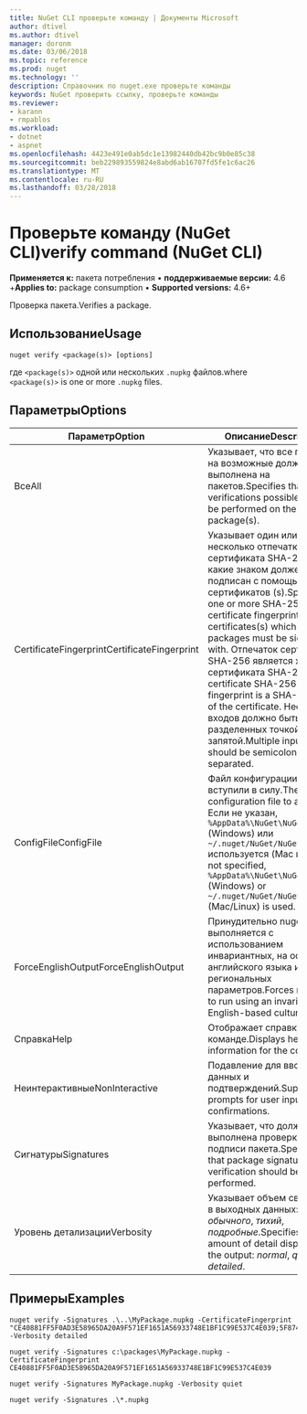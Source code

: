 ```yaml
---
title: NuGet CLI проверьте команду | Документы Microsoft
author: dtivel
ms.author: dtivel
manager: doronm
ms.date: 03/06/2018
ms.topic: reference
ms.prod: nuget
ms.technology: ''
description: Справочник по nuget.exe проверьте команды
keywords: NuGet проверить ссылку, проверьте команды
ms.reviewer:
- karann
- rmpablos
ms.workload:
- dotnet
- aspnet
ms.openlocfilehash: 4423e491e0ab5dc1e13982440db42bc9b0e85c38
ms.sourcegitcommit: beb229893559824e8abd6ab16707fd5fe1c6ac26
ms.translationtype: MT
ms.contentlocale: ru-RU
ms.lasthandoff: 03/28/2018
---
```

# <a name="verify-command-nuget-cli"></a><span data-ttu-id="320b3-104">Проверьте команду (NuGet CLI)</span><span class="sxs-lookup"><span data-stu-id="320b3-104">verify command (NuGet CLI)</span></span>

<span data-ttu-id="320b3-105">**Применяется к:** пакета потребления &bullet; **поддерживаемые версии:** 4.6 +</span><span class="sxs-lookup"><span data-stu-id="320b3-105">**Applies to:** package consumption &bullet; **Supported versions:** 4.6+</span></span>

<span data-ttu-id="320b3-106">Проверка пакета.</span><span class="sxs-lookup"><span data-stu-id="320b3-106">Verifies a package.</span></span>

## <a name="usage"></a><span data-ttu-id="320b3-107">Использование</span><span class="sxs-lookup"><span data-stu-id="320b3-107">Usage</span></span>

```cli
nuget verify <package(s)> [options]
```

<span data-ttu-id="320b3-108">где `<package(s)>` одной или нескольких `.nupkg` файлов.</span><span class="sxs-lookup"><span data-stu-id="320b3-108">where `<package(s)>` is one or more `.nupkg` files.</span></span>

## <a name="options"></a><span data-ttu-id="320b3-109">Параметры</span><span class="sxs-lookup"><span data-stu-id="320b3-109">Options</span></span>

| <span data-ttu-id="320b3-110">Параметр</span><span class="sxs-lookup"><span data-stu-id="320b3-110">Option</span></span> | <span data-ttu-id="320b3-111">Описание</span><span class="sxs-lookup"><span data-stu-id="320b3-111">Description</span></span> |
| --- | --- |
| <span data-ttu-id="320b3-112">Все</span><span class="sxs-lookup"><span data-stu-id="320b3-112">All</span></span> | <span data-ttu-id="320b3-113">Указывает, что все проверки на возможные должна быть выполнена на пакетов.</span><span class="sxs-lookup"><span data-stu-id="320b3-113">Specifies that all verifications possible should be performed on the package(s).</span></span> |
| <span data-ttu-id="320b3-114">CertificateFingerprint</span><span class="sxs-lookup"><span data-stu-id="320b3-114">CertificateFingerprint</span></span> | <span data-ttu-id="320b3-115">Указывает один или несколько отпечатки сертификата SHA-256, какие знаком должен быть подписан с помощью сертификатов (s).</span><span class="sxs-lookup"><span data-stu-id="320b3-115">Specifies one or more SHA-256 certificate fingerprints of certificates(s) which signed packages must be signed with.</span></span> <span data-ttu-id="320b3-116">Отпечаток сертификата SHA-256 является хэш сертификата SHA-256.</span><span class="sxs-lookup"><span data-stu-id="320b3-116">A certificate SHA-256 fingerprint is a SHA-256 hash of the certificate.</span></span> <span data-ttu-id="320b3-117">Несколько входов должно быть разделенных точкой с запятой.</span><span class="sxs-lookup"><span data-stu-id="320b3-117">Multiple inputs should be semicolon separated.</span></span> |
| <span data-ttu-id="320b3-118">ConfigFile</span><span class="sxs-lookup"><span data-stu-id="320b3-118">ConfigFile</span></span> | <span data-ttu-id="320b3-119">Файл конфигурации NuGet вступили в силу.</span><span class="sxs-lookup"><span data-stu-id="320b3-119">The NuGet configuration file to apply.</span></span> <span data-ttu-id="320b3-120">Если не указан, `%AppData%\NuGet\NuGet.Config` (Windows) или `~/.nuget/NuGet/NuGet.Config` используется (Mac и Linux).</span><span class="sxs-lookup"><span data-stu-id="320b3-120">If not specified, `%AppData%\NuGet\NuGet.Config` (Windows) or `~/.nuget/NuGet/NuGet.Config` (Mac/Linux) is used.</span></span>|
| <span data-ttu-id="320b3-121">ForceEnglishOutput</span><span class="sxs-lookup"><span data-stu-id="320b3-121">ForceEnglishOutput</span></span> | <span data-ttu-id="320b3-122">Принудительно nuget.exe выполняется с использованием инвариантных, на основе английского языка и региональных параметров.</span><span class="sxs-lookup"><span data-stu-id="320b3-122">Forces nuget.exe to run using an invariant, English-based culture.</span></span> |
| <span data-ttu-id="320b3-123">Справка</span><span class="sxs-lookup"><span data-stu-id="320b3-123">Help</span></span> | <span data-ttu-id="320b3-124">Отображает справку по команде.</span><span class="sxs-lookup"><span data-stu-id="320b3-124">Displays help information for the command.</span></span> |
| <span data-ttu-id="320b3-125">Неинтерактивные</span><span class="sxs-lookup"><span data-stu-id="320b3-125">NonInteractive</span></span> | <span data-ttu-id="320b3-126">Подавление для ввода данных и подтверждений.</span><span class="sxs-lookup"><span data-stu-id="320b3-126">Suppresses prompts for user input or confirmations.</span></span> |
| <span data-ttu-id="320b3-127">Сигнатуры</span><span class="sxs-lookup"><span data-stu-id="320b3-127">Signatures</span></span> | <span data-ttu-id="320b3-128">Указывает, что должна быть выполнена проверка подписи пакета.</span><span class="sxs-lookup"><span data-stu-id="320b3-128">Specifies that package signature verification should be performed.</span></span> |
| <span data-ttu-id="320b3-129">Уровень детализации</span><span class="sxs-lookup"><span data-stu-id="320b3-129">Verbosity</span></span> | <span data-ttu-id="320b3-130">Указывает объем сведений в выходных данных: *обычного*, *тихий*, *подробные*.</span><span class="sxs-lookup"><span data-stu-id="320b3-130">Specifies the amount of detail displayed in the output: *normal*, *quiet*, *detailed*.</span></span> |

## <a name="examples"></a><span data-ttu-id="320b3-131">Примеры</span><span class="sxs-lookup"><span data-stu-id="320b3-131">Examples</span></span>

```cli
nuget verify -Signatures .\..\MyPackage.nupkg -CertificateFingerprint "CE40881FF5F0AD3E58965DA20A9F571EF1651A56933748E1BF1C99E537C4E039;5F874AAF47BCB268A19357364E7FBB09D6BF9E8A93E1229909AC5CAC865802E2" -Verbosity detailed

nuget verify -Signatures c:\packages\MyPackage.nupkg -CertificateFingerprint CE40881FF5F0AD3E58965DA20A9F571EF1651A56933748E1BF1C99E537C4E039

nuget verify -Signatures MyPackage.nupkg -Verbosity quiet

nuget verify -Signatures .\*.nupkg
```